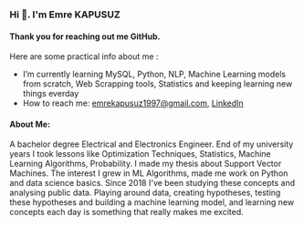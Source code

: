 ### Hi 👋. I'm Emre KAPUSUZ

#### Thank you for reaching out me GitHub.

Here are some practical info about me :

* I’m currently learning MySQL, Python, NLP, Machine Learning models from scratch, Web Scrapping tools, Statistics and keeping learning new things everday
* How to reach me: emrekapusuz1997@gmail.com, [LinkedIn](https://www.linkedin.com/in/emrekapusuz/)

#### About Me:
A bachelor degree Electrical and Electronics Engineer. End of my university years I took lessons like Optimization Techniques, 
Statistics, Machine Learning Algorithms, Probability. I made my thesis about Support Vector Machines. The interest I grew in ML Algorithms, 
made me work on Python and data science basics. Since 2018 I've been studying these concepts and analysing public data.
Playing around data, creating hypotheses, testing these hypotheses and building a machine learning model,
and learning new concepts each day is something that really makes me excited.








<!--
**emrekapusuzz/emrekapusuzz** is a ✨ _special_ ✨ repository because its `README.md` (this file) appears on your GitHub profile.

Here are some ideas to get you started:

- 🔭 I’m currently working on ...
- 🌱 I’m currently learning ...
- 👯 I’m looking to collaborate on ...
- 🤔 I’m looking for help with ...
- 💬 Ask me about ...
- 📫 How to reach me: ...
- 😄 Pronouns: ...
- ⚡ Fun fact: ...
-->
